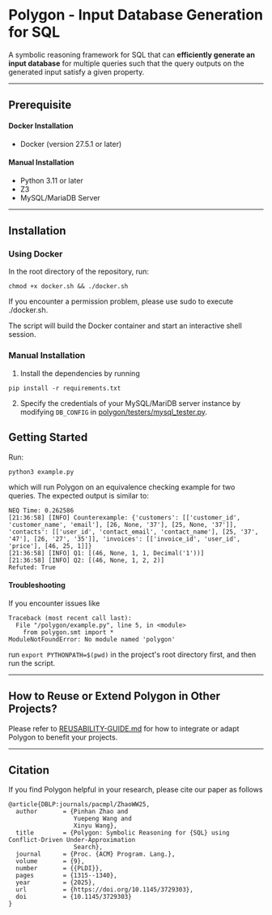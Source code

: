 Polygon - Input Database Generation for SQL
========

A symbolic reasoning framework for SQL that can **efficiently generate an input database** for multiple queries
such that the query outputs on the generated input satisfy a given property.

----------------

## Prerequisite

#### Docker Installation

- Docker (version 27.5.1 or later)

#### Manual Installation

- Python 3.11 or later
- Z3
- MySQL/MariaDB Server

----------------

## Installation


### Using Docker

In the root directory of the repository, run:

```shell
chmod +x docker.sh && ./docker.sh
```

If you encounter a permission problem, please use sudo to execute ./docker.sh.

The script will build the Docker container and start an interactive shell session.

### Manual Installation

1. Install the dependencies by running

```shell
pip install -r requirements.txt
```

2. Specify the credentials of your MySQL/MariDB server instance by modifying
`DB_CONFIG` in [polygon/testers/mysql_tester.py](polygon/testers/mysql_tester.py).

## Getting Started

Run:

```shell
python3 example.py
```

which will run Polygon on an equivalence checking example for two queries.  The expected output is similar to:

```
NEQ Time: 0.262586
[21:36:58] [INFO] Counterexample: {'customers': [['customer_id', 'customer_name', 'email'], [26, None, '37'], [25, None, '37']], 'contacts': [['user_id', 'contact_email', 'contact_name'], [25, '37', '47'], [26, '27', '35']], 'invoices': [['invoice_id', 'user_id', 'price'], [46, 25, 1]]}
[21:36:58] [INFO] Q1: [(46, None, 1, 1, Decimal('1'))]
[21:36:58] [INFO] Q2: [(46, None, 1, 2, 2)]
Refuted: True
```

#### Troubleshooting
If you encounter issues like
```
Traceback (most recent call last):
  File "/polygon/example.py", line 5, in <module>
    from polygon.smt import *
ModuleNotFoundError: No module named 'polygon'
```

run `export PYTHONPATH=$(pwd)` in the project's root directory first, and then run the script.

----------------


## How to Reuse or Extend Polygon in Other Projects?

Please refer to [REUSABILITY-GUIDE.md](REUSABILITY-GUIDE.md) for how to integrate or adapt Polygon to benefit your projects.

----------------

## Citation
If you find Polygon helpful in your research, please cite our paper as follows

```
@article{DBLP:journals/pacmpl/ZhaoWW25,
  author       = {Pinhan Zhao and
                  Yuepeng Wang and
                  Xinyu Wang},
  title        = {Polygon: Symbolic Reasoning for {SQL} using Conflict-Driven Under-Approximation
                  Search},
  journal      = {Proc. {ACM} Program. Lang.},
  volume       = {9},
  number       = {{PLDI}},
  pages        = {1315--1340},
  year         = {2025},
  url          = {https://doi.org/10.1145/3729303},
  doi          = {10.1145/3729303}
}
```

